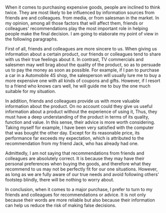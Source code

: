 When it comes to purchasing expensive goods, people are inclined to think twice. They are most likely to be influenced by information sources from friends are and colleagues. from media, or from salesman in the market. In my opinion, among all those factors that will affect them, friends or colleagues' recommendations play the most important role in helping people make the final decision. I am going to elaborate my point of view in the following paragraphs.

First of all, friends and colleagues are more sincere to us. When giving us information about a certain product, our friends or colleagues tend to share with us their true feelings about it. In contrast, TV commercials and salesmen may well brag about the quality of the product, so as to persuade us to pay the money as soon as possible. For example, if I pan to purchase a car in a Automobile 4S shop, the salesperson will usually lure me to buy a more expensive one with all kinds of coupons and gifts. However, if I resort to a friend who knows cars well, he will guide me to buy the one much suitable for my situation.

In addition, friends and colleagues provide us with more valuable information about the product. On no account could they give us useful information about a product without the experience of using it, Thus, they must have a deep understanding of the product in terms of its quality, function and value. In this sense, their advice is more worth considering. Taking myself for example, I have been very satisfied with the computer that was bought the other day. Except for its reasonable price, its performance far exceeds my expectation, which is attributed to the recommendation from my friend Jack, who has already had one.

Admittedly, I am not saying that recommendations from friends and colleagues are absolutely correct. It is because they may have their personal preferences when buying the goods, and therefore what they recommend to us may not be perfectly fit for our one situations. However, as long as we are fully aware of our true needs and avoid following others' footstep blindly, there will be nothing to worry about.

In conclusion, when it comes to a major purchase, I prefer to turn to my friends and colleagues for recommendations or advice. It is not only because their words are more reliable but also because their information can help us reduce the risk of making false decisions.